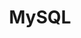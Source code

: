 ---
codehost: https://github.com/mysql
facebook: http://www.facebook.com/mysql
guide: https://www.mysql.com/about/legal/logos.html
images:
- mysql-ar21.svg
- mysql-horizontal.svg
- mysql-icon.svg
- mysql-official.svg
logohandle: mysql
sort: mysql
tags:
- database
title: MySQL
twitter: https://x.com/mysql
website: https://www.mysql.com/
wikipedia: https://en.wikipedia.org/wiki/MySQL
---